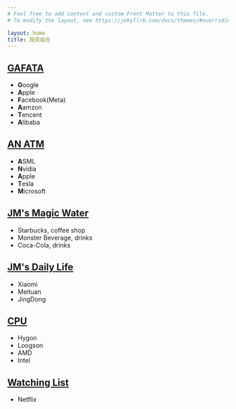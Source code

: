```yaml
---
# Feel free to add content and custom Front Matter to this file.
# To modify the layout, see https://jekyllrb.com/docs/themes/#overriding-theme-defaults

layout: home
title: 投资组合
---
```


## [GAFATA](GAFATA)
- **G**oogle
- **A**pple
- **F**acebook(Meta)
- **A**amzon
- **T**encent
- **A**libaba

## [AN ATM](AN_ATM)
- **A**SML
- **N**vidia
- **A**pple
- **T**esla
- **M**icrosoft

## [JM's Magic Water](MAGIC_WATER)
- Starbucks, coffee shop
- Monster Beverage, drinks
- Coca-Cola, drinks

## [JM's Daily Life](DAILY_LIFE)
- Xiaomi
- Meituan
- JingDong

## [CPU](CPU)
- Hygon
- Loogson
- AMD
- Intel

## [Watching List](WATCHING_LIST)
- Netflix

